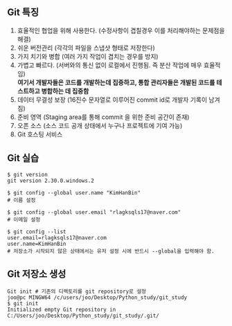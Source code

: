## Git 특징
1. 효율적인 협업을 위해 사용한다.  (수정사항이 겹칠경우 이를 처리해야하는 문제점을 해결)
2. 쉬운 버전관리 (각각의 파일을 스냅샷 형태로 저장한다)  
3. 가지 치기와 병합 (여러 가지 작업이 겹치는 경우를 방지)  
4. 가볍고 빠르다. (서버와의 통신 없이 로컬에서 진행됨. 즉 분산 작업에 매우 효율적임)  
**여기서 개발자들은 코드를 개발하는데 집중하고, 통합 관리자들은 개발된 코드를 테스트하고 병합하는 데 집중함**   
5. 데이터 무결성 보장 (16진수 문자열로 이루어진 commit id로 개발자 기록이 남겨짐)  
6. 준비 영역 (Staging area를 통해 commit 을 위한 준비 공간이 존재)  
7. 오픈 소스 (소스 코드 공개 상태에서 누구나 프로젝트에 기여 가능)  
8. Git 호스팅 서비스  

## Git 실습  

```  
$ git version
git version 2.30.0.windows.2

$ git config --global user.name "KimHanBin" 
# 이름 설정  

$ git config --global user.email "rlagksqls17@naver.com"
# 이메일 설정  

$ git config --list
user.email=rlagksqls17@naver.com
user.name=KimHanBin  
# 저장소가 시작되지 않은 상태에서는 유저 설정 시에 반드시 --global을 입력해야 함.   
```  

## Git 저장소 생성  
```  
Git init # 기존의 디렉토리를 git repository로 설정  
joo@pc MINGW64 /c/users/joo/Desktop/Python_study/git_study
$ git init
Initialized empty Git repository in C:/Users/joo/Desktop/Python_study/git_study/.git/
```  




